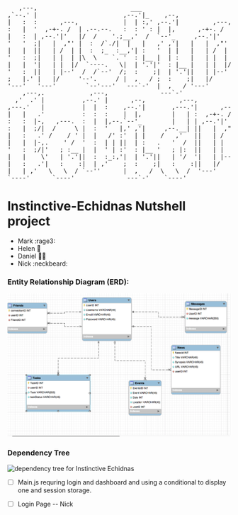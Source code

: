 <pre>                                                                                                 
   ,---,                         ___                                      ___                            
,`--.' |                       ,--.'|_    ,--,                          ,--.'|_    ,--,                           
|   :  :      ,---,            |  | :,' ,--.'|         ,---,            |  | :,' ,--.'|                
:   |  '  ,-+-. /  | .--.--.   :  : ' : |  |,      ,-+-. /  |           :  : ' : |  |,      .---.         
|   :  | ,--.'|'   |/  /    '.;__,'  /  `--'_     ,--.'|'   |   ,---. .;__,'  /  `--'_    /.  ./|  ,---.  
'   '  ;|   |  ,"' |  :  /`./|  |   |   ,' ,'|   |   |  ,"' |  /     \|  |   |   ,' ,'| .-' . ' | /     \    
|   |  ||   | /  | |  :  ;_  :__,'| :   '  | |   |   | /  | | /    / ':__,'| :   '  | |/___/ \: |/    /  |  
'   :  ;|   | |  | |\  \    `. '  : |__ |  | :   |   | |  | |.    ' /   '  : |__ |  | :.   \  ' .    ' / |  
|   |  '|   | |  |/  `----.   \|  | '.'|'  : |__ |   | |  |/ '   ; :__  |  | '.'|'  : |_\   \   '   ;   /|
'   :  ||   | |--'  /  /`--'  /;  :    ;|  | '.'||   | |--'  '   | '.'| ;  :    ;|  | '.'\   \  '   |  / |   
;   |.' |   |/     '--'.     / |  ,   / ;  :    ;|   |/      |   :    : |  ,   / ;  :    ;\   \ |   :    |   
'---'   '---'        `--'---'   ---`-'  |  ,   / '---'        \   \  /   ---`-'  |  ,   /  '---" \   \  /
    ,---,.            ,---,              ---`-'                `----'             ---`-'          `----'    
  ,'  .' |          ,--.' |      ,--,         ,---,                                                         
,---.'   |          |  |  :    ,--.'|       ,---.'|      ,---,                                               
|   |   .'          :  :  :    |  |,        |   | :  ,-+-. /  |              .--.--.                      
:   :  |-,   ,---.  :  |  |,--.`--'_        |   | | ,--.'|'   |  ,--.--.    /  /    '                       
:   |  ;/|  /     \ |  :  '   |,' ,'|     ,--.__| ||   |  ,"' | /       \  |  :  /`./                           
|   :   .' /    / ' |  |   /' :'  | |    /   ,'   ||   | /  | |.--.  .-. | |  :  ;_                              
|   |  |-,.    ' /  '  :  | | ||  | :   .   '  /  ||   | |  | | \__\/: . .  \  \    `.                           
'   :  ;/|'   ; :__ |  |  ' | :'  : |__ '   ; |:  ||   | |  |/  ," .--.; |   `----.   \                           
|   |    \'   | '.'||  :  :_:,'|  | '.'||   | '/  '|   | |--'  /  /  ,.  |  /  /`--'  /                           
|   :   .'|   :    :|  | ,'    ;  :    ;|   :    :||   |/     ;  :   .'   \'--'.     /                            
|   | ,'   \   \  / `--''      |  ,   /  \   \  /  '---'      |  ,     .-./  `--'---'                             
`----'      `----'              ---`-'    `----'               `--`---'                                           
</pre>
                                                                                                                  


# Instinctive-Echidnas Nutshell project

+ Mark :rage3:
+ Helen :princess:
+ Daniel :guardsman:
+ Nick :neckbeard:

### Entity Relationship Diagram (ERD):

![ERD for Instinctive Echidnas](https://github.com/Instinctive-Echidnas/nutshell/blob/master/images/erd.png)

### Dependency Tree

![dependency tree for Instinctive Echidnas](https://github.com/Instinctive-Echidnas/nutshell/blob/master/images/dependencyTree.jpg)

- [ ] Main.js requring login and dashboard and using a conditional to display one and session storage.

- [ ] Login Page -- Nick
